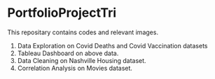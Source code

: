# PortfolioProjectTri

This repositary contains codes and relevant images.

1. Data Exploration on Covid Deaths and Covid Vaccination datasets
2. Tableau Dashboard on above data.
3. Data Cleaning on Nashville Housing dataset.
4. Correlation Analysis on Movies dataset.
